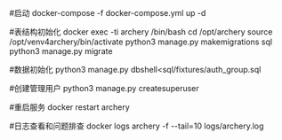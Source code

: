 #启动
docker-compose -f docker-compose.yml up -d

#表结构初始化
docker exec -ti archery /bin/bash
cd /opt/archery
source /opt/venv4archery/bin/activate
python3 manage.py makemigrations sql  
python3 manage.py migrate

#数据初始化
python3 manage.py dbshell<sql/fixtures/auth_group.sql

#创建管理用户
python3 manage.py createsuperuser

#重启服务
docker restart archery

#日志查看和问题排查
docker logs archery -f --tail=10
logs/archery.log

